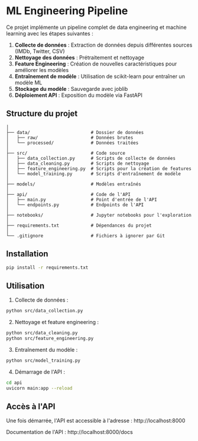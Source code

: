 # ML Engineering Pipeline

Ce projet implémente un pipeline complet de data engineering et machine learning avec les étapes suivantes :

1. **Collecte de données** : Extraction de données depuis différentes sources (IMDb, Twitter, CSV)
2. **Nettoyage des données** : Prétraitement et nettoyage
3. **Feature Engineering** : Création de nouvelles caractéristiques pour améliorer les modèles
4. **Entraînement de modèle** : Utilisation de scikit-learn pour entraîner un modèle ML
5. **Stockage du modèle** : Sauvegarde avec joblib
6. **Déploiement API** : Exposition du modèle via FastAPI

## Structure du projet

```
│
├── data/                       # Dossier de données
│   ├── raw/                    # Données brutes
│   └── processed/              # Données traitées
│
├── src/                        # Code source
│   ├── data_collection.py      # Scripts de collecte de données
│   ├── data_cleaning.py        # Scripts de nettoyage
│   ├── feature_engineering.py  # Scripts pour la création de features
│   └── model_training.py       # Scripts d'entraînement de modèle
│
├── models/                     # Modèles entraînés
│
├── api/                        # Code de l'API
│   ├── main.py                 # Point d'entrée de l'API
│   └── endpoints.py            # Endpoints de l'API
│
├── notebooks/                  # Jupyter notebooks pour l'exploration
│
├── requirements.txt            # Dépendances du projet
│
└── .gitignore                  # Fichiers à ignorer par Git
```

## Installation

```bash
pip install -r requirements.txt
```

## Utilisation

1. Collecte de données :
```bash
python src/data_collection.py
```

2. Nettoyage et feature engineering :
```bash
python src/data_cleaning.py
python src/feature_engineering.py
```

3. Entraînement du modèle :
```bash
python src/model_training.py
```

4. Démarrage de l'API :
```bash
cd api
uvicorn main:app --reload
```

## Accès à l'API

Une fois démarrée, l'API est accessible à l'adresse : http://localhost:8000

Documentation de l'API : http://localhost:8000/docs
